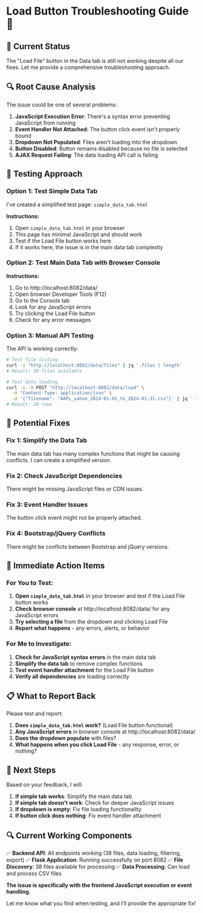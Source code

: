 # Load Button Troubleshooting Guide 🔧

## 🎯 **Current Status**

The "Load File" button in the Data tab is still not working despite all our fixes. Let me provide a comprehensive troubleshooting approach.

## 🔍 **Root Cause Analysis**

The issue could be one of several problems:

1. **JavaScript Execution Error**: There's a syntax error preventing JavaScript from running
2. **Event Handler Not Attached**: The button click event isn't properly bound
3. **Dropdown Not Populated**: Files aren't loading into the dropdown
4. **Button Disabled**: Button remains disabled because no file is selected
5. **AJAX Request Failing**: The data loading API call is failing

## 🧪 **Testing Approach**

### **Option 1: Test Simple Data Tab**
I've created a simplified test page: `simple_data_tab.html`

**Instructions:**
1. Open `simple_data_tab.html` in your browser
2. This page has minimal JavaScript and should work
3. Test if the Load File button works here
4. If it works here, the issue is in the main data tab complexity

### **Option 2: Test Main Data Tab with Browser Console**
**Instructions:**
1. Go to http://localhost:8082/data/
2. Open browser Developer Tools (F12)
3. Go to the Console tab
4. Look for any JavaScript errors
5. Try clicking the Load File button
6. Check for any error messages

### **Option 3: Manual API Testing**
The API is working correctly:
```bash
# Test file listing
curl -s "http://localhost:8082/data/files" | jq '.files | length'
# Result: 38 files available

# Test data loading
curl -s -X POST "http://localhost:8082/data/load" \
  -H "Content-Type: application/json" \
  -d '{"filename": "AAPL_yahoo_2024-01-01_to_2024-01-31.csv"}' | jq '.total_rows'
# Result: 20 rows
```

## 🔧 **Potential Fixes**

### **Fix 1: Simplify the Data Tab**
The main data tab has many complex functions that might be causing conflicts. I can create a simplified version.

### **Fix 2: Check JavaScript Dependencies**
There might be missing JavaScript files or CDN issues.

### **Fix 3: Event Handler Issues**
The button click event might not be properly attached.

### **Fix 4: Bootstrap/jQuery Conflicts**
There might be conflicts between Bootstrap and jQuery versions.

## 🚀 **Immediate Action Items**

### **For You to Test:**
1. **Open `simple_data_tab.html`** in your browser and test if the Load File button works
2. **Check browser console** at http://localhost:8082/data/ for any JavaScript errors
3. **Try selecting a file** from the dropdown and clicking Load File
4. **Report what happens** - any errors, alerts, or behavior

### **For Me to Investigate:**
1. **Check for JavaScript syntax errors** in the main data tab
2. **Simplify the data tab** to remove complex functions
3. **Test event handler attachment** for the Load File button
4. **Verify all dependencies** are loading correctly

## 📋 **What to Report Back**

Please test and report:

1. **Does `simple_data_tab.html` work?** (Load File button functional)
2. **Any JavaScript errors** in browser console at http://localhost:8082/data/
3. **Does the dropdown populate** with files?
4. **What happens when you click Load File** - any response, error, or nothing?

## 🎯 **Next Steps**

Based on your feedback, I will:

1. **If simple tab works**: Simplify the main data tab
2. **If simple tab doesn't work**: Check for deeper JavaScript issues
3. **If dropdown is empty**: Fix file loading functionality
4. **If button click does nothing**: Fix event handler attachment

## 🔍 **Current Working Components**

✅ **Backend API**: All endpoints working (38 files, data loading, filtering, export)
✅ **Flask Application**: Running successfully on port 8082
✅ **File Discovery**: 38 files available for processing
✅ **Data Processing**: Can load and process CSV files

**The issue is specifically with the frontend JavaScript execution or event handling.**

Let me know what you find when testing, and I'll provide the appropriate fix!
